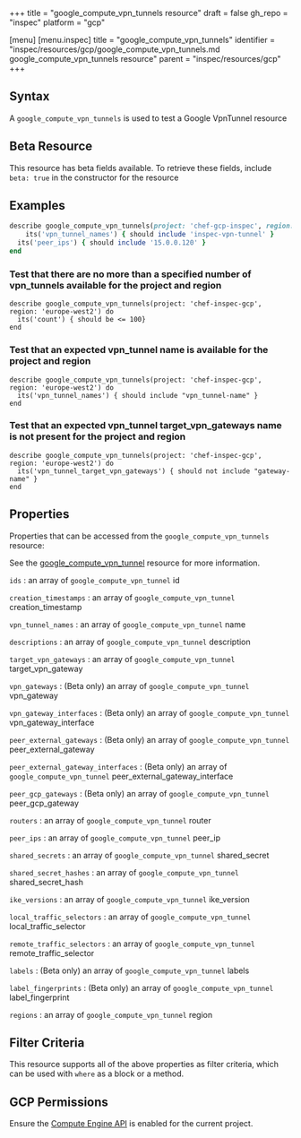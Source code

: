 +++
title = "google_compute_vpn_tunnels resource"
draft = false
gh_repo = "inspec"
platform = "gcp"

[menu]
  [menu.inspec]
    title = "google_compute_vpn_tunnels"
    identifier = "inspec/resources/gcp/google_compute_vpn_tunnels.md google_compute_vpn_tunnels resource"
    parent = "inspec/resources/gcp"
+++

## Syntax

A `google_compute_vpn_tunnels` is used to test a Google VpnTunnel resource

## Beta Resource

This resource has beta fields available. To retrieve these fields, include `beta: true` in the constructor for the resource

## Examples

```ruby
describe google_compute_vpn_tunnels(project: 'chef-gcp-inspec', region: 'europe-west2') do
	its('vpn_tunnel_names') { should include 'inspec-vpn-tunnel' }
  its('peer_ips') { should include '15.0.0.120' }
end
```

### Test that there are no more than a specified number of vpn_tunnels available for the project and region

    describe google_compute_vpn_tunnels(project: 'chef-inspec-gcp', region: 'europe-west2') do
      its('count') { should be <= 100}
    end

### Test that an expected vpn_tunnel name is available for the project and region

    describe google_compute_vpn_tunnels(project: 'chef-inspec-gcp', region: 'europe-west2') do
      its('vpn_tunnel_names') { should include "vpn_tunnel-name" }
    end

### Test that an expected vpn_tunnel target_vpn_gateways name is not present for the project and region

    describe google_compute_vpn_tunnels(project: 'chef-inspec-gcp', region: 'europe-west2') do
      its('vpn_tunnel_target_vpn_gateways') { should not include "gateway-name" }
    end

## Properties

Properties that can be accessed from the `google_compute_vpn_tunnels` resource:

See the [google_compute_vpn_tunnel](/inspec/resources/google_compute_vpn_tunnel/#properties) resource for more information.

`ids`
: an array of `google_compute_vpn_tunnel` id

`creation_timestamps`
: an array of `google_compute_vpn_tunnel` creation_timestamp

`vpn_tunnel_names`
: an array of `google_compute_vpn_tunnel` name

`descriptions`
: an array of `google_compute_vpn_tunnel` description

`target_vpn_gateways`
: an array of `google_compute_vpn_tunnel` target_vpn_gateway

`vpn_gateways`
: (Beta only) an array of `google_compute_vpn_tunnel` vpn_gateway

`vpn_gateway_interfaces`
: (Beta only) an array of `google_compute_vpn_tunnel` vpn_gateway_interface

`peer_external_gateways`
: (Beta only) an array of `google_compute_vpn_tunnel` peer_external_gateway

`peer_external_gateway_interfaces`
: (Beta only) an array of `google_compute_vpn_tunnel` peer_external_gateway_interface

`peer_gcp_gateways`
: (Beta only) an array of `google_compute_vpn_tunnel` peer_gcp_gateway

`routers`
: an array of `google_compute_vpn_tunnel` router

`peer_ips`
: an array of `google_compute_vpn_tunnel` peer_ip

`shared_secrets`
: an array of `google_compute_vpn_tunnel` shared_secret

`shared_secret_hashes`
: an array of `google_compute_vpn_tunnel` shared_secret_hash

`ike_versions`
: an array of `google_compute_vpn_tunnel` ike_version

`local_traffic_selectors`
: an array of `google_compute_vpn_tunnel` local_traffic_selector

`remote_traffic_selectors`
: an array of `google_compute_vpn_tunnel` remote_traffic_selector

`labels`
: (Beta only) an array of `google_compute_vpn_tunnel` labels

`label_fingerprints`
: (Beta only) an array of `google_compute_vpn_tunnel` label_fingerprint

`regions`
: an array of `google_compute_vpn_tunnel` region

## Filter Criteria

This resource supports all of the above properties as filter criteria, which can be used
with `where` as a block or a method.

## GCP Permissions

Ensure the [Compute Engine API](https://console.cloud.google.com/apis/library/compute.googleapis.com/) is enabled for the current project.
